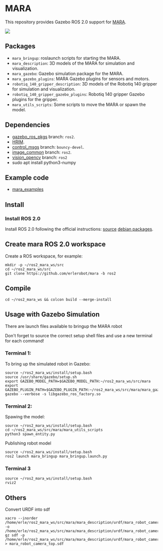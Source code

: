 # MARA

This repository provides Gazebo ROS 2.0 support for [MARA](https://acutronicrobotics.com/products/mara/).

![](https://acutronicrobotics.com/docs/user/pages/02.Products/01.MARA/MARA2.jpg)

## Packages

 - `mara_bringup`: roslaunch scripts for starting the MARA.
 - `mara_description`: 3D models of the MARA for simulation and visualization.
 - `mara_gazebo`: Gazebo simulation package for the MARA.
 - `mara_gazebo_plugins`: MARA Gazebo plugins for sensors and motors.
 - `robotiq_140_gripper_description`: 3D models of the Robotiq 140 gripper for simulation and visualization.
 - `robotiq_140_gripper_gazebo_plugins`: Robotiq 140 gripper Gazebo plugins for the gripper.
 - `mara_utils_scripts`: Some scripts to move the MARA or spawn the model.

## Dependencies

 - [gazebo_ros_pkgs](https://github.com/ros-simulation/gazebo_ros_pkgs) branch: `ros2`.
 - [HRIM](https://github.com/erlerobot/HRIM/).
 - [control_msgs]( https://github.com/ros-controls/control_msgs) branch: `bouncy-devel`.
 - [image_common](https://github.com/ros-perception/image_common) branch: `ros2`.
 - [vision_opencv](https://github.com/ros-perception/vision_opencv) branch: `ros2`
 - sudo apt install python3-numpy

## Example code

 - [mara_examples](https://github.com/AcutronicRobotics/mara_examples.git)

## Install

### Install ROS 2.0

Install ROS 2.0 following the official instructions: [source](https://index.ros.org/doc/ros2/Linux-Development-Setup/) [debian packages](https://index.ros.org/doc/ros2/Linux-Install-Debians/).

## Create mara ROS 2.0 workspace
Create a ROS workspace, for example:

```
mkdir -p ~/ros2_mara_ws/src
cd ~/ros2_mara_ws/src
git clone https://github.com/erlerobot/mara -b ros2
```

## Compile

```
cd ~/ros2_mara_ws && colcon build --merge-install  
```

## Usage with Gazebo Simulation

There are launch files available to bringup the MARA robot

Don't forget to source the correct setup shell files and use a new terminal for each command!

### Terminal 1:

To bring up the simulated robot in Gazebo:

```
source ~/ros2_mara_ws/install/setup.bash
source /usr/share/gazebo/setup.sh
export GAZEBO_MODEL_PATH=$GAZEBO_MODEL_PATH:~/ros2_mara_ws/src/mara
export GAZEBO_PLUGIN_PATH=$GAZEBO_PLUGIN_PATH:~/ros2_mara_ws/src/mara/mara_gazebo_plugins/build/
gazebo --verbose -s libgazebo_ros_factory.so
```

### Terminal 2:

Spawing the model:

```
source ~/ros2_mara_ws/install/setup.bash
cd ~/ros2_mara_ws/src/mara/mara_utils_scripts
python3 spawn_entity.py
```

Publishing robot model

```
source ~/ros2_mara_ws/install/setup.bash
ros2 launch mara_bringup mara_bringup.launch.py
```

### Terminal 3

```
source ~/ros2_mara_ws/install/setup.bash
rviz2
```

## Others

Convert URDF into sdf

```
xacro --inorder /home/erle/ros2_mara_ws/src/mara/mara_description/urdf/mara_robot_camera_top.urdf.xacro -o /home/erle/ros2_mara_ws/src/mara/mara_description/urdf/mara_robot_camera_top.urdf
gz sdf -p /home/erle/ros2_mara_ws/src/mara/mara_description/urdf/mara_robot_camera_top.urdf > mara_robot_camera_top.sdf
```
